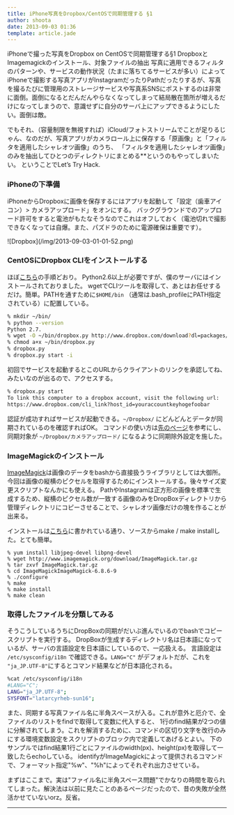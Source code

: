 ```yaml
---
title: iPhone写真をDropbox/CentOSで同期管理する §1
author: shoota
date: 2013-09-03 01:36
template: article.jade
---
```



iPhoneで撮った写真をDropbox on CentOSで同期管理する§1 DropboxとImagemagickのインストール、対象ファイルの抽出
写真に適用できるフィルタのパターンや、サービスの動作状況（たまに落ちてるサービスが多い）によってiPhoneで撮影する写真アプリがInstagramだったりPathだったりするが、写真を撮るたびに管理用のストレージサービスや写真系SNSにポストするのは非常に面倒。面倒になるとだんだんやらなくなってしまって結局散在箇所が増えるだけになってしまうので、意識せずに自分のサーバ上にアップできるようにしたい。面倒は敵。

<span class="more"></span>

でもそれ、（容量制限を無視すれば）iCloud/フォトストリームでことが足りるじゃん、なのだが、写真アプリがカメラロール上に保存する「原画像」と「フィルタを適用したシャレオツ画像」のうち、
「フィルタを適用したシャレオツ画像」のみを抽出してひとつのディレクトリにまとめる</span>**というのもやってしまいたい。
ということでLet’s Try Hack.


### iPhoneの下準備
iPhoneからDropboxに画像を保存するにはアプリを起動して「設定（歯車アイコン）> カメラアップロード」をオンにする。
バックグラウンドでのアップロード許可をすると電池がもたなそうなのでこれはオフしておく（電池切れで撮影できなくなっては自爆。また、パズドラのために電源確保は重要です）。
<div class="img">![Dropbox](/img/2013-09-03-01-01-52.png)</div>

### CentOSにDropbox CLIをインストールする
ほぼ[こちら](http://www.maruko2.com/mw/Dropbox%E3%82%92Linux%E3%81%A7%E5%88%A9%E7%94%A8%E3%81%99%E3%82%8B%E6%96%B9%E6%B3%95)の手順どおり。
Python2.6以上が必要ですが、僕のサーバにはインストールされておりました。
wgetでCLIツールを取得して、あとはお任せするだけ。簡単。PATHを通すために`$HOME/bin` （通常は.bash_profileにPATH指定されている）に配置している。

```bash
% mkdir ~/bin/
% python --version
Python 2.7.
% wget -O ~/bin/dropbox.py http://www.dropbox.com/download?dl=packages/dropbox.py
% chmod a+x ~/bin/dropbox.py
% dropbox.py
% dropbox.py start -i
```

初回でサービスを起動するとこのURLからクライアントのリンクを承認してね、みたいなのが出るので、アクセスする。

```bash
% dropbox.py start
To link this computer to a dropbox account, visit the following url:
https://www.dropbox.com/cli_link?host_id=youraccountkeyhogefoobar
```

認証が成功すればサービスが起動できる。`~/Dropbox/` にどんどんとデータが同期されているのを確認すればOK。
コマンドの使い方は[先のページ](http://www.maruko2.com/mw/Dropbox%E3%82%92Linux%E3%81%A7%E5%88%A9%E7%94%A8%E3%81%99%E3%82%8B%E6%96%B9%E6%B3%95)を参考にし、
同期対象が `~/Dropbox/カメラアップロード/` になるように同期除外設定を施した。

### ImageMagickのインストール
[ImageMagick](http://www.imagemagick.org/script/index.php "ImageMagick")は画像のデータをbashから直接扱うライブラリとしては大御所。
今回は画像の縦横のピクセルを取得するためにインストールする。後々サイズ変更スクリプトなんかにも使える。
PathやInstagramは正方形の画像を標準で生成するため、縦横のピクセル数が一致する画像のみをDropBoxディレクトリから管理ディレクトリにコピーさせることで、シャレオツ画像だけの塊を作ることが出来る。

インストールは[こちら](http://akkunchoi.github.io/imagemagick-rmagick-centos.html "こちら")に書かれている通り、ソースからmake / make installした。とても簡単。

```"bash
% yum install libjpeg-devel libpng-devel
% wget http://www.imagemagick.org/download/ImageMagick.tar.gz
% tar zxvf ImageMagick.tar.gz
% cd ImageMagickImageMagick-6.8.6-9
% ./configure
% make
% make install
% make clean
```

### 取得したファイルを分類してみる
そうこうしているうちにDropBoxの同期がだいぶ進んでいるのでbashでコピースクリプトを実行する。
DropBoxが生成するディレクトリ名は日本語になっているが、サーバの言語設定を日本語にしているので、一応扱える。
言語設定は `/etc/sysconfig/i18n` で確認できる。`LANG="C"` がデフォルトだが、これを `"ja_JP.UTF-8"`にするとコマンド結果などが日本語化される。

```bash
%cat /etc/sysconfig/i18n
#LANG="C";
LANG="ja_JP.UTF-8";
SYSFONT="latarcyrheb-sun16";
```

また、同期する写真ファイル名に半角スペースが入る。これが意外と厄介で、全ファイルのリストをfindで取得して変数に代入すると、
1行のfind結果が2つの値に分解されてしまう。これを解消するために、コマンドの区切り文字を改行のみにする環境変数設定をスクリプトのブロック内で定義してあげるとよい。
下のサンプルではfind結果1行ごとにファイルのwidth(px)、height(px)を取得して一致したらechoしている。
identifyがImageMagickによって提供されるコマンドで、フォーマット指定"%w"、"%h"によってそれぞれ出力させている。

<script src="https://gist.github.com/shoota/6418583.js"></script>

まずはここまで。実は"ファイル名に半角スペース問題"でかなりの時間を取られてしまった。解決法は以前に見たことのあるページだったので、昔の失敗が全然活かせていないorz。反省。

---
